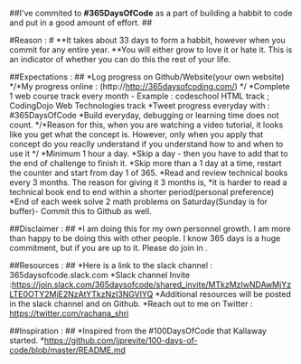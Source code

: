 ##I've commited to **#365DaysOfCode** as a part of building a habbit to code and put in a good amount of effort. ##

#Reason : #
  **It takes about 33 days to form a habbit, however when you commit for any entire year. 
  **You will either grow to love it or hate it. This is an indicator of whether you can do this the rest of your life. 

##Expectations : ##
  *Log progress on Github/Website(your own website)
  */*My progress online : (http://http://365daysofcoding.com/) */
  *Complete 1 web course track every month - Example : codeschool HTML track ; CodingDojo Web Technologies track 
  *Tweet progress everyday with : #365DaysOfCode
  *Build everyday, debugging or learning time does not count. 
  */*Reason for this, when you are watching a video tutorial, it looks like you get what the concept is. However, only when you apply that concept do you reaclly understand if you understand how to and when to use it */
  *Minimum 1 hour a day. 
  *Skip a day - then you have to add that to the end of challenge to finish it.
  *Skip more than a 1 day at a time, restart the counter and start from day 1 of 365. 
  *Read and review technical books every 3 months. The reason for giving it 3 months is, 
  *it is harder to read a technical book end to end within a shorter period(personal preference) 
  *End of each week solve 2 math problems on Saturday(Sunday is for buffer)- Commit this to Github as well. 

##Disclaimer : ##
  *I am doing this for my own personnel growth. I am more than happy to be doing this with other people. I know 365 days is a huge commitment, but if you are up to it. Please do join in .

##Resources : ##
  *Here is a link to the slack channel : 365daysofcode.slack.com
  *Slack channel Invite :https://join.slack.com/365daysofcode/shared_invite/MTkzMzIwNDAwMjYzLTE0OTY2MjE2NzAtYTkzNzI3NGVlYQ
  *Additional resources will be posted in the slack channel and on Github. 
  *Reach out to me on Twitter : https://twitter.com/rachana_shri
  
##Inspiration : ##
  *Inspired from the #100DaysOfCode that Kallaway started. 
  *https://github.com/jjprevite/100-days-of-code/blob/master/README.md
  
